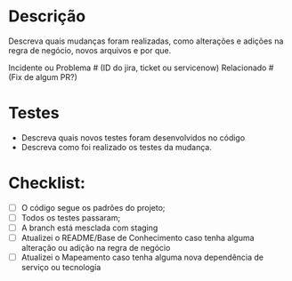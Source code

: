 # Descrição

Descreva quais mudanças foram realizadas, como alterações e adições na regra de negócio, novos arquivos e por que.

Incidente ou Problema # (ID do jira, ticket ou servicenow)
Relacionado # (Fix de algum PR?)

# Testes

- Descreva quais novos testes foram desenvolvidos no código
- Descreva como foi realizado os testes da mudança.

# Checklist:

- [ ] O código segue os padrões do projeto;
- [ ] Todos os testes passaram;
- [ ] A branch está mesclada com staging
- [ ] Atualizei o README/Base de Conhecimento caso tenha alguma alteração ou adição na regra de negócio
- [ ] Atualizei o Mapeamento caso tenha alguma nova dependência de serviço ou tecnologia